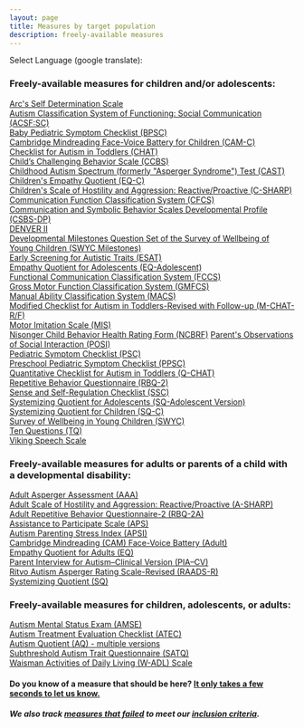 ```yaml
---
layout: page
title: Measures by target population
description: freely-available measures
---
```

Select Language (google translate):  

<div id="google_translate_element"></div><script type="text/javascript">
function googleTranslateElementInit() {
  new google.translate.TranslateElement({pageLanguage: 'en', layout: google.translate.TranslateElement.InlineLayout.SIMPLE, gaTrack: true, gaId: 'UA-64320648-1'}, 'google_translate_element');
}
</script><script type="text/javascript" src="//translate.google.com/translate_a/element.js?cb=googleTranslateElementInit"></script>  


### Freely-available measures for children and/or adolescents:

[Arc's Self Determination Scale](http://disabilitymeasures.org/Arc-Self-Deter)                                                            
[Autism Classification System of Functioning: Social Communication (ACSF:SC)](http://disabilitymeasures.org/acsf-sc)                       
[Baby Pediatric Symptom Checklist (BPSC)](http://disabilitymeasures.org/BPSC/)                                                             
[Cambridge Mindreading Face-Voice Battery for Children (CAM-C)](http://disabilitymeasures.org/CAM-C/)   
[Checklist for Autism in Toddlers (CHAT)](http://disabilitymeasures.org/CHAT)   
[Child’s Challenging Behavior Scale (CCBS)](http://disabilitymeasures.org/ccbs)   
[Childhood Autism Spectrum (formerly "Asperger Syndrome") Test (CAST)](http://disabilitymeasures.org/cast)                                        
  [Children's Empathy Quotient (EQ-C)](http://disabilitymeasures.org/EQC)                                                           
[Children's Scale of Hostility and Aggression: Reactive/Proactive (C-SHARP)](http://disabilitymeasures.org/c-sharp)                       
[Communication Function Classification System (CFCS)](http://disabilitymeasures.org/cfcs)                                                   
[Communication and Symbolic Behavior Scales Developmental Profile (CSBS-DP)](http://disabilitymeasures.org/csbs-dp)                       
[DENVER II](http://disabilitymeasures.org/denverii)                                                                                       
[Developmental Milestones Question Set of the Survey of Wellbeing of Young Children (SWYC Milestones)](http://disabilitymeasures.org/SWYC-Milestones)                                                                                            
[Early Screening for Autistic Traits (ESAT)](http://disabilitymeasures.org/ESAT)                                                          
[Empathy Quotient for Adolescents (EQ-Adolescent)](http://disabilitymeasures.org/EQ-Adol)                                                 
[Functional Communication Classification System (FCCS)](http://disabilitymeasures.org/fccs)                                                  
[Gross Motor Function Classification System (GMFCS)](http://disabilitymeasures.org/gmfcs)                                                   
[Manual Ability Classification System (MACS)](http://disabilitymeasures.org/macs/)                                                         
[Modified Checklist for Autism in Toddlers-Revised with Follow-up (M-CHAT-R/F)](http://disabilitymeasures.org/m-chat)                         
[Motor Imitation Scale (MIS)](http://disabilitymeasures.org/mis)                                                                                 
[Nisonger Child Behavior Health Rating Form (NCBRF)](http://disabilitymeasures.org/ncbrf)
[Parent's Observations of Social Interaction (POSI)](http://disabilitymeasures.org/POSI/)                                        
[Pediatric Symptom Checklist (PSC)](http://disabilitymeasures.org/PSC/)                                                                   
[Preschool Pediatric Symptom Checklist (PPSC)](http://disabilitymeasures.org/PPSC/)                                                       
[Quantitative Checklist for Autism in Toddlers (Q-CHAT)](http://disabilitymeasures.org/qchat)                                             
[Repetitive Behavior Questionnaire (RBQ-2)](http://disabilitymeasures.org/RBQ-2)                                                          
[Sense and Self-Regulation Checklist (SSC)](http://disabilitymeasures.org/ssc)                                                            
[Systemizing Quotient for Adolescents (SQ-Adolescent Version)](http://disabilitymeasures.org/SQAdolescent)                                     
[Systemizing Quotient for Children (SQ-C)](http://disabilitymeasures.org/SQChild)                                                          
[Survey of Wellbeing in Young Children (SWYC)](http://disabilitymeasures.org/SWYC)    
[Ten Questions (TQ)](http://disabilitymeasures.org/tenquestions)                                                                           
[Viking Speech Scale](http://disabilitymeasures.org/viking) 

### Freely-available measures for adults or parents of a child with a developmental disability:

[Adult Asperger Assessment (AAA)](http://disabilitymeasures.org/aaa)                                                                      
[Adult Scale of Hostility and Aggression: Reactive/Proactive (A-SHARP)](http://disabilitymeasures.org/a-sharp)                            
[Adult Repetitive Behavior Questionnaire-2 (RBQ-2A)](http://disabilitymeasures.org/RBQ-2A)                                                  
[Assistance to Participate Scale (APS)](http://disabilitymeasures.org/aps)                                                          
[Autism Parenting Stress Index (APSI)](http://disabilitymeasures.org/apsi)                                                                 
[Cambridge Mindreading (CAM) Face-Voice Battery (Adult)](http://disabilitymeasures.org/CAM-Adult/)                                              
[Empathy Quotient for Adults (EQ)](http://disabilitymeasures.org/EQ-Adult)                                                                
[Parent Interview for Autism–Clinical Version (PIA–CV)](http://disabilitymeasures.org/pia-cv)                                                                                                
[Ritvo Autism Asperger Rating Scale-Revised (RAADS-R)](http://disabilitymeasures.org/raads-r)                                             
[Systemizing Quotient (SQ)](http://disabilitymeasures.org/SQ-Adult) 

### Freely-available measures for children, adolescents, or adults:  
[Autism Mental Status Exam (AMSE)](http://disabilitymeasures.org/amse)    
[Autism Treatment Evaluation Checklist (ATEC)](http://disabilitymeasures.org/atec)   
[Autism Quotient (AQ) - multiple versions](http://disabilitymeasures.org/aq)  
[Subthreshold Autism Trait Questionnaire (SATQ)](http://disabilitymeasures.org/SATQ/)     
[Waisman Activities of Daily Living (W-ADL) Scale](http://disabilitymeasures.org/w-adl)

#### Do you know of a measure that should be here? [It only takes a few seconds to let us know.](http://disabilitymeasures.org/contribute)

##### We also track [measures that failed](http://disabilitymeasures.org/pages/donotqualify.html) to meet our [inclusion criteria](http://disabilitymeasures.org/criteria).


